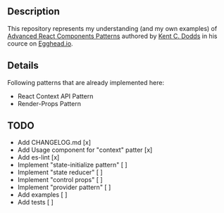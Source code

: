 ## Description

This repository represents my understanding (and my own examples) of [Advanced React Components Patterns](https://egghead.io/courses/advanced-react-component-patterns) authored by [Kent C. Dodds](https://kentcdodds.com/) in his cource on [Egghead.io](https://egghead.io).

## Details

Following patterns that are already implemented here:

-   React Context API Pattern
-   Render-Props Pattern

## TODO

-   Add CHANGELOG.md [x]
-   Add Usage component for "context" patter [x]
-   Add es-lint [x]
-   Implement "state-initialize pattern" [ ]
-   Implement "state reducer" [ ]
-   Implement "control props" [ ]
-   Implement "provider pattern" [ ]
-   Add examples [ ]
-   Add tests [ ]
